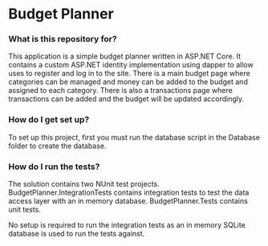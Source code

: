 # Budget Planner #

### What is this repository for? ###

This application is a simple budget planner written in ASP.NET Core. It contains a custom ASP.NET identity implementation using dapper to allow uses to register and log in to the site. There is a main budget page where categories can be managed and money can be added to the budget and assigned to each category. There is also a transactions page where transactions can be added and the budget will be updated accordingly. 

### How do I get set up? ###

To set up this project, first you must run the database script in the Database folder to create the database.

### How do I run the tests? ###

The solution contains two NUnit test projects. BudgetPlanner.IntegrationTests contains integration tests to test the data access layer with an in memory database. BudgetPlanner.Tests contains unit tests. 

No setup is required to run the integration tests as an in memory SQLite database is used to run the tests against.
